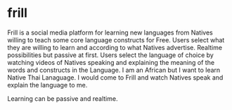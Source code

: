 # frill
Frill is a social media platform for learning new languages from Natives willing to teach some core language constructs for Free. Users select what they are willing to learn and according to what Natives advertise. Realtime possibilities but passive at first. Users select the language of choice by watching videos of Natives speaking and explaining the meaning of the words and constructs in the Language. I am an African but I want to learn Native Thai Lanaguage. I would come to Frill and watch Natives speak and explain the language to me. 

Learning can be passive and realtime.
